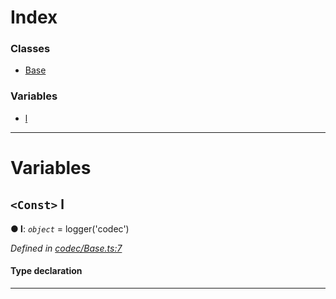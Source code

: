 

# Index

### Classes

* [Base](../classes/_codec_base_.base.md)

### Variables

* [l](_codec_base_.md#l)

---

# Variables

<a id="l"></a>

## `<Const>` l

**● l**: *`object`* =  logger('codec')

*Defined in [codec/Base.ts:7](https://github.com/polkadot-js/api/blob/ec7b96b/packages/types/src/codec/Base.ts#L7)*

#### Type declaration

___

